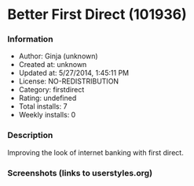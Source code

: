 # Better First Direct (101936)

### Information
- Author: Ginja (unknown)
- Created at: unknown
- Updated at: 5/27/2014, 1:45:11 PM
- License: NO-REDISTRIBUTION
- Category: firstdirect
- Rating: undefined
- Total installs: 7
- Weekly installs: 0


### Description
Improving the look of internet banking with first direct.


### Screenshots (links to userstyles.org)



